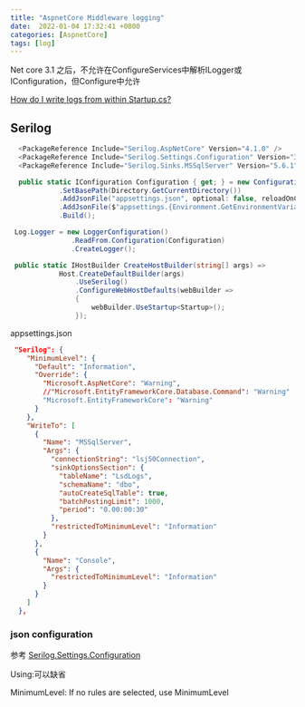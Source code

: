 ```yaml
---
title: "AspnetCore Middleware logging"
date:  2022-01-04 17:32:41 +0800
categories: [AspnetCore]
tags: [log]
---
```



Net core 3.1 之后，不允许在ConfigureServices中解析ILogger或IConfiguration，但Configure中允许

[How do I write logs from within Startup.cs?](https://stackoverflow.com/questions/41287648/how-do-i-write-logs-from-within-startup-cs)

## Serilog

```csharp
  <PackageReference Include="Serilog.AspNetCore" Version="4.1.0" />
  <PackageReference Include="Serilog.Settings.Configuration" Version="3.3.0" />
  <PackageReference Include="Serilog.Sinks.MSSqlServer" Version="5.6.1" />
```

```csharp
  public static IConfiguration Configuration { get; } = new ConfigurationBuilder()
            .SetBasePath(Directory.GetCurrentDirectory())
            .AddJsonFile("appsettings.json", optional: false, reloadOnChange: true)
            .AddJsonFile($"appsettings.{Environment.GetEnvironmentVariable("ASPNETCORE_ENVIRONMENT") ?? "Production"}.json", optional: true)
            .Build();
```

```csharp
 Log.Logger = new LoggerConfiguration()
               .ReadFrom.Configuration(Configuration)
               .CreateLogger();

```

```csharp
 public static IHostBuilder CreateHostBuilder(string[] args) =>
            Host.CreateDefaultBuilder(args)
                .UseSerilog()
                .ConfigureWebHostDefaults(webBuilder =>
                {
                    webBuilder.UseStartup<Startup>();
                });
```

appsettings.json

```json
 "Serilog": {
    "MinimumLevel": {
      "Default": "Information",
      "Override": {
        "Microsoft.AspNetCore": "Warning",
        //"Microsoft.EntityFrameworkCore.Database.Command": "Warning"
        "Microsoft.EntityFrameworkCore": "Warning"
      }
    },
    "WriteTo": [
      {
        "Name": "MSSqlServer",
        "Args": {
          "connectionString": "lsj50Connection",
          "sinkOptionsSection": {
            "tableName": "LsdLogs",
            "schemaName": "dbo",
            "autoCreateSqlTable": true,
            "batchPostingLimit": 1000,
            "period": "0.00:00:30"
          },
          "restrictedToMinimumLevel": "Information"
        }
      },
      {
        "Name": "Console",
        "Args": {
          "restrictedToMinimumLevel": "Information"
        }
      }
    ]
  },
```

### json configuration

参考 [Serilog.Settings.Configuration](https://github.com/serilog/serilog-settings-configuration)

Using:可以缺省

MinimumLevel: If no rules are selected, use MinimumLevel



